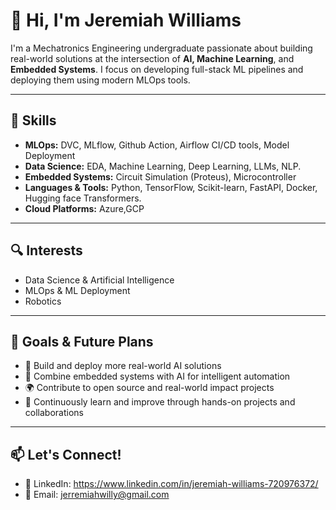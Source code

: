 # 👋 Hi, I'm Jeremiah Williams

I'm a Mechatronics Engineering undergraduate passionate about building real-world solutions at the intersection of **AI, Machine Learning**, and **Embedded Systems**. I focus on developing full-stack ML pipelines and deploying them using modern MLOps tools.

---

## 🚀 Skills

- **MLOps:** DVC, MLflow, Github Action, Airflow CI/CD tools, Model Deployment  
- **Data Science:** EDA, Machine Learning, Deep Learning, LLMs, NLP.
- **Embedded Systems:** Circuit Simulation (Proteus), Microcontroller
- **Languages & Tools:** Python, TensorFlow, Scikit-learn, FastAPI, Docker, Hugging face Transformers.
- **Cloud Platforms:** Azure,GCP
---

## 🔍 Interests

- Data Science & Artificial Intelligence  
- MLOps & ML Deployment  
- Robotics

---

## 🎯 Goals & Future Plans

- 🚧 Build and deploy more real-world AI solutions  
- 🤖 Combine embedded systems with AI for intelligent automation  
- 🌍 Contribute to open source and real-world impact projects  
- 🧠 Continuously learn and improve through hands-on projects and collaborations  

---

## 📫 Let's Connect!

- 🔗 LinkedIn: https://www.linkedin.com/in/jeremiah-williams-720976372/ 
- 📧 Email: jerremiahwilly@gmail.com  
